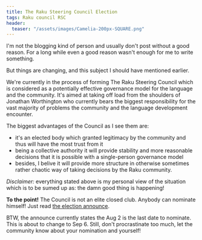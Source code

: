 ```yaml
---
title: The Raku Steering Council Election
tags: Raku council RSC
header:
  teaser: "/assets/images/Camelia-200px-SQUARE.png"
---
```

I'm not the blogging kind of person and usually don't post without a good
reason. For a long while even a good reason wasn't enough for me to write
something.
<!--more-->
But things are changing, and this subject I should have mentioned earlier.

We're currently in the process of forming The Raku Steering Council which is
considered as a potentially effective governance model for the language and the
community. It's aimed at taking off load from the shoulders of Jonathan
Worthington who currently bears the biggest responsibility for the vast majority
of problems the community and the language development encounter.

The biggest advantages of the Council as I see them are:

- it's an elected body which granted legitimacy by the community and thus will
  have the most trust from it
- being a collective authority it will provide stability and more reasonable
  decisions that it is possible with a single-person governance model
- besides, I belive it will provide more structure in otherwise sometimes rather
  chaotic way of taking decisions by the Raku community.
  
_Disclaimer:_ everything stated above is my personal view of the situation which
is to be sumed up as: the damn good thing is happening!

**To the point!** The Council is not an elite closed club. Anybody can nominate
himself! Just read [the election
announce](https://github.com/Raku/Raku-Steering-Council/blob/main/announcements/20200720.md).

BTW, the announce currently states the Aug 2 is the last date to nominate. This
is about to change to Sep 6. Still, don't procrastinate too much, let the
community know about your nomination and yourself!
